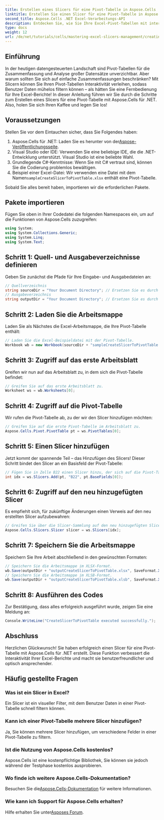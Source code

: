 ```yaml
---
title: Erstellen eines Slicers für eine Pivot-Tabelle in Aspose.Cells .NET
linktitle: Erstellen Sie einen Slicer für eine Pivot-Tabelle in Aspose.Cells .NET
second_title: Aspose.Cells .NET Excel-Verarbeitungs-API
description: Entdecken Sie, wie Sie Ihre Excel-Pivot-Tabellen mit interaktiven Slicern mithilfe von Aspose.Cells für .NET transformieren. Diese umfassende Anleitung führt Sie durch den Prozess.
type: docs
weight: 12
url: /de/net/tutorials/cells/mastering-excel-slicers-management/creating-slicer-for-pivot-table/
---
```

## Einführung

In der heutigen datengesteuerten Landschaft sind Pivot-Tabellen für die Zusammenfassung und Analyse großer Datensätze unverzichtbar. Aber warum sollten Sie sich auf einfache Zusammenfassungen beschränken? Mit Slicern können Sie Ihren Pivot-Tabellen Interaktivität verleihen, sodass Benutzer Daten mühelos filtern können – als hätten Sie eine Fernbedienung für Ihre Excel-Berichte! In dieser Anleitung führen wir Sie durch die Schritte zum Erstellen eines Slicers für eine Pivot-Tabelle mit Aspose.Cells für .NET. Also, holen Sie sich Ihren Kaffee und legen Sie los!

## Voraussetzungen

Stellen Sie vor dem Eintauchen sicher, dass Sie Folgendes haben:

1. Aspose.Cells für .NET: Laden Sie es herunter von der[Aspose-Veröffentlichungsseite](https://releases.aspose.com/cells/net/).
2. Visual Studio oder IDE: Verwenden Sie eine beliebige IDE, die die .NET-Entwicklung unterstützt. Visual Studio ist eine beliebte Wahl.
3. Grundlegende C#-Kenntnisse: Wenn Sie mit C# vertraut sind, können Sie die Codierung problemlos bewältigen.
4.  Beispiel einer Excel-Datei: Wir verwenden eine Datei mit dem Namen`sampleCreateSlicerToPivotTable.xlsx` enthält eine Pivot-Tabelle.

Sobald Sie alles bereit haben, importieren wir die erforderlichen Pakete.

## Pakete importieren

Fügen Sie oben in Ihrer Codedatei die folgenden Namespaces ein, um auf die Funktionen von Aspose.Cells zuzugreifen:

```csharp
using System;
using System.Collections.Generic;
using System.Linq;
using System.Text;
```

## Schritt 1: Quell- und Ausgabeverzeichnisse definieren

Geben Sie zunächst die Pfade für Ihre Eingabe- und Ausgabedateien an:

```csharp
// Quellverzeichnis
string sourceDir = "Your Document Directory"; // Ersetzen Sie es durch Ihren Quellverzeichnispfad.
// Ausgabeverzeichnis
string outputDir = "Your Document Directory"; // Ersetzen Sie es durch Ihren Ausgabeverzeichnispfad.
```

## Schritt 2: Laden Sie die Arbeitsmappe

Laden Sie als Nächstes die Excel-Arbeitsmappe, die Ihre Pivot-Tabelle enthält:

```csharp
// Laden Sie die Excel-Beispieldatei mit der Pivot-Tabelle.
Workbook wb = new Workbook(sourceDir + "sampleCreateSlicerToPivotTable.xlsx");
```

## Schritt 3: Zugriff auf das erste Arbeitsblatt

Greifen wir nun auf das Arbeitsblatt zu, in dem sich die Pivot-Tabelle befindet:

```csharp
// Greifen Sie auf das erste Arbeitsblatt zu.
Worksheet ws = wb.Worksheets[0];
```

## Schritt 4: Zugriff auf die Pivot-Tabelle

Wir rufen die Pivot-Tabelle ab, zu der wir den Slicer hinzufügen möchten:

```csharp
// Greifen Sie auf die erste Pivot-Tabelle im Arbeitsblatt zu.
Aspose.Cells.Pivot.PivotTable pt = ws.PivotTables[0];
```

## Schritt 5: Einen Slicer hinzufügen

Jetzt kommt der spannende Teil – das Hinzufügen des Slicers! Dieser Schritt bindet den Slicer an ein Basisfeld der Pivot-Tabelle:

```csharp
// Fügen Sie in Zelle B22 einen Slicer hinzu, der sich auf die Pivot-Tabelle bezieht.
int idx = ws.Slicers.Add(pt, "B22", pt.BaseFields[0]);
```

## Schritt 6: Zugriff auf den neu hinzugefügten Slicer

Es empfiehlt sich, für zukünftige Änderungen einen Verweis auf den neu erstellten Slicer aufzubewahren:

```csharp
// Greifen Sie über die Slicer-Sammlung auf den neu hinzugefügten Slicer zu.
Aspose.Cells.Slicers.Slicer slicer = ws.Slicers[idx];
```

## Schritt 7: Speichern Sie die Arbeitsmappe

Speichern Sie Ihre Arbeit abschließend in den gewünschten Formaten:

```csharp
// Speichern Sie die Arbeitsmappe im XLSX-Format.
wb.Save(outputDir + "outputCreateSlicerToPivotTable.xlsx", SaveFormat.Xlsx);
// Speichern Sie die Arbeitsmappe im XLSB-Format.
wb.Save(outputDir + "outputCreateSlicerToPivotTable.xlsb", SaveFormat.Xlsb);
```

## Schritt 8: Ausführen des Codes

Zur Bestätigung, dass alles erfolgreich ausgeführt wurde, zeigen Sie eine Meldung an:

```csharp
Console.WriteLine("CreateSlicerToPivotTable executed successfully.");
```

## Abschluss

Herzlichen Glückwunsch! Sie haben erfolgreich einen Slicer für eine Pivot-Tabelle mit Aspose.Cells für .NET erstellt. Diese Funktion verbessert die Interaktivität Ihrer Excel-Berichte und macht sie benutzerfreundlicher und optisch ansprechender. 

## Häufig gestellte Fragen

### Was ist ein Slicer in Excel?
Ein Slicer ist ein visueller Filter, mit dem Benutzer Daten in einer Pivot-Tabelle schnell filtern können.

### Kann ich einer Pivot-Tabelle mehrere Slicer hinzufügen?
Ja, Sie können mehrere Slicer hinzufügen, um verschiedene Felder in einer Pivot-Tabelle zu filtern.

### Ist die Nutzung von Aspose.Cells kostenlos?
Aspose.Cells ist eine kostenpflichtige Bibliothek, Sie können sie jedoch während der Testphase kostenlos ausprobieren.

### Wo finde ich weitere Aspose.Cells-Dokumentation?
 Besuchen Sie die[Aspose.Cells-Dokumentation](https://reference.aspose.com/cells/net/) für weitere Informationen.

### Wie kann ich Support für Aspose.Cells erhalten?
 Hilfe erhalten Sie unter[Asposes Forum](https://forum.aspose.com/c/cells/9).